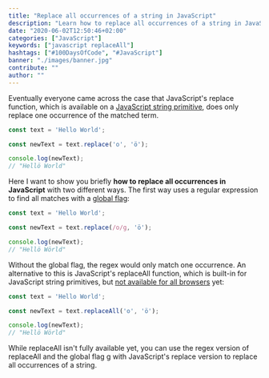 ```yaml
---
title: "Replace all occurrences of a string in JavaScript"
description: "Learn how to replace all occurrences of a string in JavaScript with replaceAll and replace with a regular expression and a global flag ..."
date: "2020-06-02T12:50:46+02:00"
categories: ["JavaScript"]
keywords: ["javascript replaceAll"]
hashtags: ["#100DaysOfCode", "#JavaScript"]
banner: "./images/banner.jpg"
contribute: ""
author: ""
---
```


<Sponsorship />

Eventually everyone came across the case that JavaScript's replace function, which is available on a [JavaScript string primitive](/javascript-variable), does only replace one occurrence of the matched term.

```javascript
const text = 'Hello World';

const newText = text.replace('o', 'ö');

console.log(newText);
// "Hellö World"
```

Here I want to show you briefly **how to replace all occurrences in JavaScript** with two different ways. The first way uses a regular expression to find all matches with a [global flag](https://developer.mozilla.org/en-US/docs/Web/JavaScript/Guide/Regular_Expressions#Advanced_searching_with_flags_2):

```javascript
const text = 'Hello World';

const newText = text.replace(/o/g, 'ö');

console.log(newText);
// "Hellö Wörld"
```

Without the global flag, the regex would only match one occurrence. An alternative to this is JavaScript's replaceAll function, which is built-in for JavaScript string primitives, but [not available for all browsers](https://v8.dev/features/string-replaceall) yet:

```javascript
const text = 'Hello World';

const newText = text.replaceAll('o', 'ö');

console.log(newText);
// "Hellö Wörld"
```

While replaceAll isn't fully available yet, you can use the regex version of replaceAll and the global flag g with JavaScript's replace version to replace all occurrences of a string.


